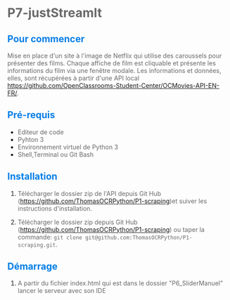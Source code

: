 # <span style="color:#696969">P7-justStreamIt</span>

## <span style="color:#007ee6"> Pour commencer </span>

<span style="color:#696969">Mise en place d'un site à l'image de Netflix qui utilise des caroussels pour présenter des films. Chaque affiche de film est cliquable et présente les informations du film via une fenêtre modale. Les informations et données, elles, sont récupérées à partir d'une API local <https://github.com/OpenClassrooms-Student-Center/OCMovies-API-EN-FR/>.</span>

## <span style="color:#007ee6"> Pré-requis </span>

* <span style="color:#696969">Editeur de code
* <span style="color:#696969">Pyhton 3
* <span style="color:#696969">Environnement virtuel de Python 3
* <span style="color:#696969">Shell,Terminal ou Git Bash

## <span style="color:#007ee6"> Installation </span>

1. <span style="color:#696969">Télécharger le dossier zip de l'API depuis Git Hub (<https://github.com/ThomasOCRPython/P1-scraping>)et suiver les instructions d'installation.</span>

1. <span style="color:#696969">Télécharger le dossier zip depuis Git Hub (<https://github.com/ThomasOCRPython/P1-scraping>) ou taper la commande: `git clone git@github.com:ThomasOCRPython/P1-scraping.git`.</span>

## <span style="color:#007ee6"> Démarrage </span>

1. <span style="color:#696969">A partir du fichier index.html qui est dans le dossier "P6_SliderManuel"  lancer le serveur avec son IDE</span>
